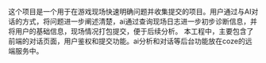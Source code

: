这个项目是一个用于在游戏现场快速明确问题并收集提交的项目。用户通过与AI对话的方式，将问题进一步阐述清楚，ai通过查询现场日志进一步初步诊断信息，并将用户的基础信息，现场情况打包提交，便于后续分析。
本工程中，主要包含了前端的对话页面，用户鉴权和提交功能。ai分析和对话等后台功能放在coze的远端服务中。